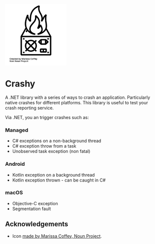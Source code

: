 <img src=".github/logo.png" alt="Crashy" width="200"/> 

# Crashy

A .NET library with a series of ways to crash an application.
Particularly native crashes for different platforms.
This library is useful to test your crash reporting service.

Via .NET, you an trigger crashes such as:

### Managed

* C# exceptions on a non-background thread
* C# exception throw from a task
* Unobserved task exception (non fatal)

### Android

* Kotlin exception on a background thread
* Kotlin exception thrown - can be caught in C#

### macOS

* Objective-C exception
* Segmentation fault

## Acknowledgements

* Icon [made by Marissa Coffey, Noun Project](https://thenounproject.com/icon/burned-power-supply-5551200/).
